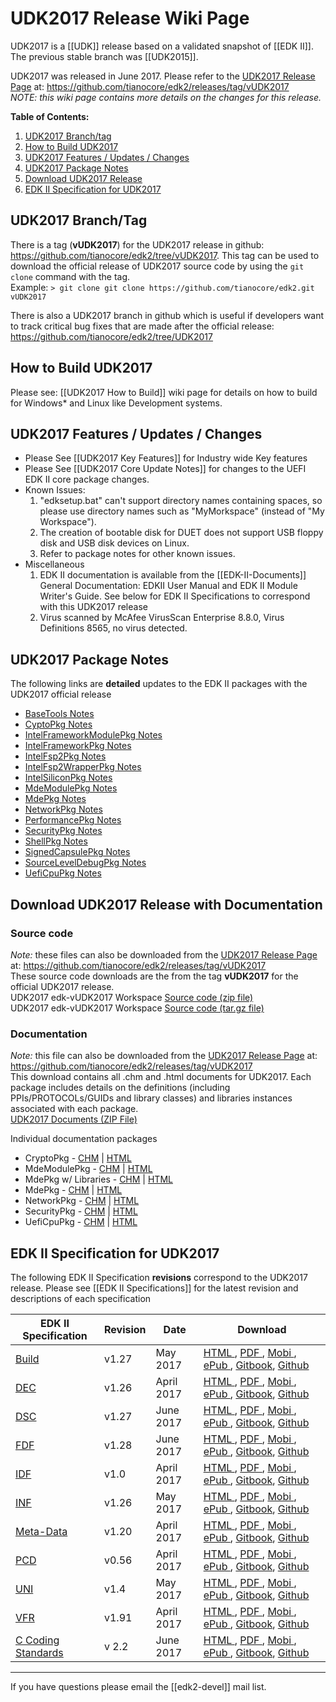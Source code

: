# UDK2017 Release Wiki Page

UDK2017 is a [[UDK]] release based on a validated snapshot of [[EDK II]]. The previous stable branch was [[UDK2015]].

UDK2017 was released in June 2017. Please refer to the [UDK2017 Release Page](https://github.com/tianocore/edk2/releases/tag/vUDK2017) at: 
https://github.com/tianocore/edk2/releases/tag/vUDK2017 <br>
_NOTE: this wiki page contains more details on the changes for this release._

**Table of Contents:**
1. [UDK2017 Branch/tag](#udk2017-branchtag)
2. [How to Build UDK2017](#how-to-build-udk2017)
3. [UDK2017 Features / Updates / Changes](#udk2017-features--updates--changes)
4. [UDK2017 Package Notes](#udk2017-package-notes)
5. [Download  UDK2017 Release](#download--udk2017-release-with-documentation) 
6. [EDK II Specification for UDK2017](#edk-ii-specification-for-udk2017)

## UDK2017 Branch/Tag


There is a tag (**vUDK2017**) for the UDK2017 release in github:
https://github.com/tianocore/edk2/tree/vUDK2017.  This tag can be used to download the official release of UDK2017 source code by using the `git clone` command with the tag. <br>
Example: `> git clone git clone https://github.com/tianocore/edk2.git vUDK2017`


There is also a UDK2017 branch in github which is useful if developers want to track critical bug fixes that are made after the official release:
https://github.com/tianocore/edk2/tree/UDK2017

## How to Build UDK2017
Please see: [[UDK2017 How to Build]] wiki page for details on how to build for Windows* and Linux like Development systems.


## UDK2017 Features / Updates / Changes
* Please See [[UDK2017 Key Features]] for Industry wide Key features
* Please See [[UDK2017 Core Update Notes]] for changes to the UEFI EDK II core package changes.
* Known Issues:
  1.  "edksetup.bat" can't support directory names containing spaces, so please
    use directory names such as "MyMorkspace" (instead of "My Workspace").
  2.  The creation of bootable disk for DUET does not support USB floppy disk and
    USB disk devices on Linux.
  3.  Refer to package notes for other known issues.
* Miscellaneous
  1.  EDK II documentation is available from the [[EDK-II-Documents]]
    General Documentation: EDKII User Manual and EDK II Module Writer's Guide. See below for EDK II Specifications to correspond with this UDK2017 release
  2.  Virus scanned by McAfee VirusScan Enterprise 8.8.0, Virus Definitions 8565,
    no virus detected.

 

## UDK2017 Package Notes
The following links are **detailed** updates to the EDK II packages with the UDK2017 official release <BR>
* [BaseTools Notes]( https://github.com/tianocore-docs/Docs/blob/master/UDK/UDK2017/BaseToolsNotes.md)
* [CyptoPkg Notes](https://github.com/tianocore-docs/Docs/blob/master/UDK/UDK2017/CyptoPkgNotes.md)
* [IntelFrameworkModulePkg Notes]( https://github.com/tianocore-docs/Docs/blob/master/UDK/UDK2017/IntelFrameworkModulePkgNotes.md)
* [IntelFrameworkPkg Notes]( https://github.com/tianocore-docs/Docs/blob/master/UDK/UDK2017/IntelFrameworkPkgNotes.md)
* [IntelFsp2Pkg Notes]( https://github.com/tianocore/edk2/blob/UDK2017/IntelFsp2Pkg/Readme.md)
* [IntelFsp2WrapperPkg Notes](https://github.com/tianocore/edk2/blob/UDK2017/IntelFsp2WrapperPkg/Readme.md)
* [IntelSiliconPkg Notes]( https://github.com/tianocore-docs/Docs/blob/master/UDK/UDK2017/IntelSiliconPkgNotes.md)
* [MdeModulePkg Notes]( https://github.com/tianocore-docs/Docs/blob/master/UDK/UDK2017/MdeModulePkgNotes.md)
* [MdePkg Notes]( https://github.com/tianocore-docs/Docs/blob/master/UDK/UDK2017/MdePkgNotes.md)
* [NetworkPkg Notes]( https://github.com/tianocore-docs/Docs/blob/master/UDK/UDK2017/NetworkPkgNotes.md)
* [PerformancePkg Notes]( https://github.com/tianocore-docs/Docs/blob/master/UDK/UDK2017/PerformancePkgNotes.md)
* [SecurityPkg Notes]( https://github.com/tianocore-docs/Docs/blob/master/UDK/UDK2017/SecurityPkgNotes.md)
* [ShellPkg Notes]( https://github.com/tianocore-docs/Docs/blob/master/UDK/UDK2017/ShellPkgNotes.md)
* [SignedCapsulePkg Notes](https://github.com/tianocore/edk2/blob/UDK2017/SignedCapsulePkg/Readme.md)
* [SourceLevelDebugPkg Notes]( https://github.com/tianocore-docs/Docs/blob/master/UDK/UDK2017/SourceLevelDebugPkgNotes.md)
* [UefiCpuPkg Notes]( https://github.com/tianocore-docs/Docs/blob/master/UDK/UDK2017/UefiCpuPkgNotes.md)







## Download  UDK2017 Release with Documentation


### Source code 
_Note:_ these files can also be downloaded from the [UDK2017 Release Page](https://github.com/tianocore/edk2/releases/tag/vUDK2017) at: https://github.com/tianocore/edk2/releases/tag/vUDK2017 <br>
These source code downloads are the from the tag **vUDK2017** for the official UDK2017 release. <br>
UDK2017 edk-vUDK2017 Workspace [Source code (zip file)](https://github.com/tianocore/edk2/archive/vUDK2017.zip ) <BR>
UDK2017 edk-vUDK2017 Workspace [Source code (tar.gz file)](https://github.com/tianocore/edk2/archive/vUDK2017.tar.gz ) 

### Documentation
_Note:_ this file can also be downloaded from the [UDK2017 Release Page](https://github.com/tianocore/edk2/releases/tag/vUDK2017) at: https://github.com/tianocore/edk2/releases/tag/vUDK2017 <br>
This download contains all .chm and .html documents for UDK2017. Each package includes details on the definitions (including PPIs/PROTOCOLs/GUIDs and library classes) and libraries instances associated with each package. <br>
[UDK2017 Documents (ZIP File)]( https://github.com/tianocore/edk2/releases/download/vUDK2017/UDK2017.Documents.zip)  

Individual documentation packages
* CryptoPkg - [CHM](https://github.com/tianocore-docs/Docs/raw/master/UDK/UDK2017/CryptoPkg%20Document.chm) | [HTML](https://github.com/tianocore-docs/Docs/raw/master/UDK/UDK2017/CryptoPkg%20Document.zip)
* MdeModulePkg - [CHM](https://github.com/tianocore-docs/Docs/raw/master/UDK/UDK2017/MdeModulePkg%20Document.chm) | [HTML](https://github.com/tianocore-docs/Docs/raw/master/UDK/UDK2017/MdeModulePkg%20Document.zip)
* MdePkg w/ Libraries - [CHM](https://github.com/tianocore-docs/Docs/raw/master/UDK/UDK2017/MdePkg%20Document%20With%20Libraries.chm) | [HTML](https://github.com/tianocore-docs/Docs/raw/master/UDK/UDK2017/MdePkg%20Document%20With%20Libraries.zip)
* MdePkg - [CHM](https://github.com/tianocore-docs/Docs/raw/master/UDK/UDK2017/MdePkg%20Document.chm) | [HTML](https://github.com/tianocore-docs/Docs/raw/master/UDK/UDK2017/MdePkg%20Document.zip)
* NetworkPkg - [CHM](https://github.com/tianocore-docs/Docs/raw/master/UDK/UDK2017/NetworkPkg%20Document%20With%20Modules.chm) | [HTML](https://github.com/tianocore-docs/Docs/raw/master/UDK/UDK2017/NetworkPkg%20Document%20With%20Modules.zip)
* SecurityPkg - [CHM](https://github.com/tianocore-docs/Docs/raw/master/UDK/UDK2017/SecurityiPkg%20Document%20With%20Modules.chm) | [HTML](https://github.com/tianocore-docs/Docs/raw/master/UDK/UDK2017/SecurityiPkg%20Document%20With%20Modules.zip)
* UefiCpuPkg - [CHM](https://github.com/tianocore-docs/Docs/blob/master/UDK/UDK2017/UefiCpuPkg%20Document.chm) | [HTML](https://github.com/tianocore-docs/Docs/blob/master/UDK/UDK2017/UefiCpuPkg%20Document.zip)

## EDK II Specification for UDK2017
The following EDK II Specification **revisions** correspond to the UDK2017 release. Please
see [[EDK II Specifications]] for the latest revision and descriptions of each specification


| EDK II Specification | Revision  | Date | Download |
| ---------------------| --------- | ---- |---------------------------------------------|
|[Build](EDK-II-Specifications#build) |v1.27   | May 2017   | [HTML   ](https://edk2-docs.gitbooks.io/edk-ii-build-specification/content/v/release/1.27/), [PDF    ](https://www.gitbook.com/download/pdf/book/edk2-docs/edk-ii-build-specification/v/release/1.27), [Mobi   ](https://www.gitbook.com/download/mobi/book/edk2-docs/edk-ii-build-specification/v/release/1.27), [ePub   ](https://www.gitbook.com/download/epub/book/edk2-docs/edk-ii-build-specification/v/release/1.27), [Gitbook](https://www.gitbook.com/book/edk2-docs/edk-ii-build-specification), [Github ](https://github.com/tianocore-docs/edk2-BuildSpecification/tree/release/1.27) |
|[DEC](EDK-II-Specifications#dec)     |v1.26   | April 2017 |[HTML   ](https://edk2-docs.gitbooks.io/edk-ii-dec-specification/content/v/release/1.26/), [PDF    ](https://www.gitbook.com/download/pdf/book/edk2-docs/edk-ii-dec-specification/v/release/1.26), [Mobi   ](https://www.gitbook.com/download/mobi/book/edk2-docs/edk-ii-dec-specification/v/release/1.26), [ePub   ](https://www.gitbook.com/download/epub/book/edk2-docs/edk-ii-dec-specification/v/release/1.26), [Gitbook](https://www.gitbook.com/book/edk2-docs/edk-ii-dec-specification), [Github ](https://github.com/tianocore-docs/edk2-DecSpecification/tree/release/1.26)|
|[DSC](EDK-II-Specifications#dsc)     |v1.27   | June 2017  | [HTML   ](https://edk2-docs.gitbooks.io/edk-ii-dsc-specification/content/v/release/1.27/), [PDF    ](https://www.gitbook.com/download/pdf/book/edk2-docs/edk-ii-dsc-specification/v/release/1.27), [Mobi   ](https://www.gitbook.com/download/mobi/book/edk2-docs/edk-ii-dsc-specification/v/release/1.27), [ePub   ](https://www.gitbook.com/download/epub/book/edk2-docs/edk-ii-dsc-specification/v/release/1.27), [Gitbook](https://www.gitbook.com/book/edk2-docs/edk-ii-dsc-specification/details), [Github ](https://github.com/tianocore-docs/edk2-DscSpecification/tree/release/1.27)|
|[FDF](EDK-II-Specifications#fdf)     |v1.28   | June 2017  | [HTML   ](https://edk2-docs.gitbooks.io/edk-ii-fdf-specification/content/v/release/1.28/), [PDF    ](https://www.gitbook.com/download/pdf/book/edk2-docs/edk-ii-fdf-specification/v/release/1.28), [Mobi   ](https://www.gitbook.com/download/mobi/book/edk2-docs/edk-ii-fdf-specification/v/release/1.28), [ePub   ](https://www.gitbook.com/download/epub/book/edk2-docs/edk-ii-fdf-specification/v/release/1.28), [Gitbook](https://www.gitbook.com/book/edk2-docs/edk-ii-fdf-specification), [Github ](https://github.com/tianocore-docs/edk2-FdfSpecification/tree/release/1.28)|
|[IDF](EDK-II-Specifications#idf)     |v1.0    | April 2017 | [HTML   ](https://edk2-docs.gitbooks.io/edk-ii-idf-specification/content/v/release/1.00/), [PDF    ](https://www.gitbook.com/download/pdf/book/edk2-docs/edk-ii-idf-specification/v/release/1.00), [Mobi   ](https://www.gitbook.com/download/mobi/book/edk2-docs/edk-ii-idf-specification/v/release/1.00), [ePub   ](https://www.gitbook.com/download/epub/book/edk2-docs/edk-ii-idf-specification/v/release/1.00), [Gitbook](https://www.gitbook.com/book/edk2-docs/edk-ii-idf-specification), [Github ](https://github.com/tianocore-docs/edk2-IdfSpecification/tree/release/1.00) |
|[INF](EDK-II-Specifications#inf)     |v1.26   | May 2017   | [HTML   ](https://edk2-docs.gitbooks.io/edk-ii-inf-specification/content/v/release/1.26/), [PDF    ](https://www.gitbook.com/download/pdf/book/edk2-docs/edk-ii-inf-specification/v/release/1.26), [Mobi   ](https://www.gitbook.com/download/mobi/book/edk2-docs/edk-ii-inf-specification/v/release/1.26), [ePub   ](https://www.gitbook.com/download/epub/book/edk2-docs/edk-ii-inf-specification/v/release/1.26), [Gitbook](https://www.gitbook.com/book/edk2-docs/edk-ii-inf-specification), [Github ](https://github.com/tianocore-docs/edk2-InfSpecification/tree/release/1.26) |
|[Meta-Data](EDK-II-Specifications#meta-data)  | v1.20      | April 2017 | [HTML   ](https://edk2-docs.gitbooks.io/edk-ii-meta-data-expression-syntax-specification/content/v/release/1.20/), [PDF    ](https://www.gitbook.com/download/pdf/book/edk2-docs/edk-ii-meta-data-expression-syntax-specification/v/release/1.20), [Mobi   ](https://www.gitbook.com/download/mobi/book/edk2-docs/edk-ii-meta-data-expression-syntax-specification/v/release/1.20), [ePub   ](https://www.gitbook.com/download/epub/book/edk2-docs/edk-ii-meta-data-expression-syntax-specification/v/releas/1.20), [Gitbook](https://www.gitbook.com/book/edk2-docs/edk-ii-meta-data-expression-syntax-specification), [Github ](https://github.com/tianocore-docs/edk2-MetaDataExpressionSyntaxSpecification/tree/release/1.20) |
|[PCD](EDK-II-Specifications#pcd)     | v0.56  | April 2017 | [HTML   ](https://edk2-docs.gitbooks.io/edk-ii-pcd-specification/content/v/release/0.56/), [PDF    ](https://www.gitbook.com/download/pdf/book/edk2-docs/edk-ii-pcd-specification/v/release/0.56), [Mobi   ](https://www.gitbook.com/download/mobi/book/edk2-docs/edk-ii-pcd-specification/v/release/0.56), [ePub   ](https://www.gitbook.com/download/epub/book/edk2-docs/edk-ii-pcd-specification/v/release/0.56), [Gitbook](https://www.gitbook.com/book/edk2-docs/edk-ii-pcd-specification), [Github ](https://github.com/tianocore-docs/edk2-PcdSpecification/tree/release/0.56) |
|[UNI](EDK-II-Specifications#uni)     | v1.4   | May 2017   | [HTML   ](https://edk2-docs.gitbooks.io/edk-ii-uni-specification/content/v/release/1.40/), [PDF    ](https://www.gitbook.com/download/pdf/book/edk2-docs/edk-ii-uni-specification/v/release/1.40), [Mobi   ](https://www.gitbook.com/download/mobi/book/edk2-docs/edk-ii-uni-specification/v/release/1.40), [ePub   ](https://www.gitbook.com/download/epub/book/edk2-docs/edk-ii-uni-specification/v/release/1.40), [Gitbook](https://www.gitbook.com/book/edk2-docs/edk-ii-uni-specification), [Github ](https://github.com/tianocore-docs/edk2-UniSpecification/tree/release/1.40) |
|[VFR](EDK-II-Specifications#vfr)     | v1.91  | April 2017 |[HTML   ](https://edk2-docs.gitbooks.io/edk-ii-vfr-specification/content/v/release/1.91/), [PDF    ](https://www.gitbook.com/download/pdf/book/edk2-docs/edk-ii-vfr-specification/v/release/1.91), [Mobi   ](https://www.gitbook.com/download/mobi/book/edk2-docs/edk-ii-vfr-specification/v/release/1.91), [ePub   ](https://www.gitbook.com/download/epub/book/edk2-docs/edk-ii-vfr-specification/v/release/1.91), [Gitbook](https://www.gitbook.com/book/edk2-docs/edk-ii-vfr-specification), [Github ](https://github.com/tianocore-docs/edk2-VfrSpecification/tree/release/1.91) |
| [C Coding Standards](EDK-II-Specifications#c-coding-standards) | v 2.2 | June 2017 | [HTML   ](https://edk2-docs.gitbooks.io/edk-ii-c-coding-standards-specification/content/v/release/2.20/), [PDF    ](https://www.gitbook.com/download/pdf/book/edk2-docs/edk-ii-c-coding-standards-specification/v/release/2.20), [Mobi   ](https://www.gitbook.com/download/mobi/book/edk2-docs/edk-ii-c-coding-standards-specification/v/release/2.20), [ePub   ](https://www.gitbook.com/download/epub/book/edk2-docs/edk-ii-c-coding-standards-specification/v/release/2.20), [Gitbook](https://www.gitbook.com/book/edk2-docs/edk-ii-c-coding-standards-specification), [Github ](https://github.com/tianocore-docs/edk2-CCodingStandardsSpecification/tree/release/2.20)|

***

If you have questions please email the [[edk2-devel]] mail list.
